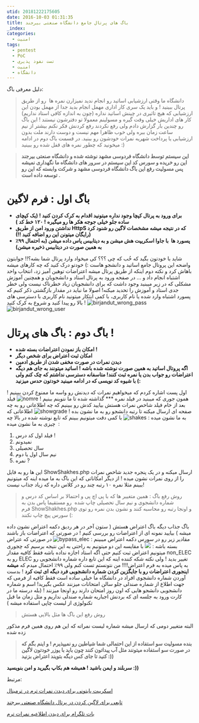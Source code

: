 ```yaml
---
utid: 20181222175605 
date: 2016-10-03 01:31:35
title: باگ های پرتال جامع دانشگاه صنعتی بیرجند
_index:
categories: 
  - امنیت
tags:
  - pentest
  - PoC
  - تست نفوذ پذیری
  - امنیت
  - دانشگاه 
---
```

دلیل معرفی باگ:

> دانشگاه ما وقتی ارزشیابی اساتید رو انجام ندید نمیزارن نمره ها  رو از طریق پرتال ببینید ! و باید یک سری کار اداری مهمل انجام بدید جدا از مهمل بودن این ارزشیابی که هیچ تاثیری در چینش اساتید نداره (چون به اندازه کافی استاد نداریم) کار های اداریش خیلی وقت گیره و مسولینم معمولا تو دفترشون نیستند ! این باگ رو چندین بار گزارش دادم ولی رفع نکردند رفع کردنش فکر نکنم بیشتر از نیم ساعت زمان ببره ولی خوب ظاهرا مهم نیست و دوست دارند ملت بدون ارزشیابی یا پرداخت شهریه نمرات خودشون رو ببنید. در قسمت باگ دوم در ادامه میخونید که چطور نمره های قفل شده رو ببینید :)

> **این سیستم توسط دانشگاه فردوسی مشهد نوشته شده و دانشگاه صنعتی بیرجند این رو خریده و سورس کد این سیستم در سرور های دانشگاه ما نگهداری نمیشه پس مسولیت رفع این باگ دانشگاه فردوسی مشهد و شرکت وابسته که این رو توسعه داده است .**

# **باگ اول : فرم لاگین**

*   **برای ورود به پرتال کپچا وجود نداره میتونید اقدام به کرک کردن کنید ! (یک کپچای ساده جلو خیلی جوجه هکر ها رو میگیره ! ۱۲۰ خط کد )**
*   **نداشتن ورود امن از طریق HttpS که در نتیجه میشه مشخصات لاگین رو شنود کرد (رایگان میتونن این رو اضافه کنید !!)**
*   **پسورد ها  با جاوا اسکریپت هش میشن و به دیتابیس پاس داده میشن (به احتمال ۹۹٪ به همین صورت در دیتابیس ذخیره میشن)**

شاید با خودتون بگید که خُب که چی ؟؟؟ کی میخواد وارد پرتال شما بشه؟!! جوابتون واضحه این پروتال جامع اساتید و دانشجو هاست :) خودتو درک کنید که چه کارهای میشه باهاش کرد و نکته دوم اینکه از طریق پرتال میشه اعتراضات توهین آمیز زد، انتخاب واحد اشتباه انجام داد و ... در صفحه ورود به پرتال استاد و دانشجویان و همچنین آموزش مشکلی که در زیر میبنید وجود داشت که برای دانشجویان زیاد خطرناک نیست ولی خطر جدی استاد و آموزش را تحدید میکنه! اصولا ما نباید در مقدار بازگشتی ذکر کنیم که پسورد اشتباه وارد شده یا نام کاربری، با کمی ابتکار میتونید نام کاربری با دسترسی های بالا رو پیدا کنید و شروع به کرک کنید ! ![birjandut_wrong_pass](../img/birjandut_wrong_pass.png) ![birjandut_wrong_user](../img/birjandut_wrong_user.png)

# **باگ دوم : باگ های پرتال !**

*   **امکان باز نمودن اعتراضات بسته شده !**
*   **امکان ثبت اعتراض برای شخص دیگر**
*   **دیدن نمرات در صورت مخفی شدن از طریق ادمین**
*   **اگه پروتال اساتید به همین صورت نوشته شده باشه ! اساتید میتونند به جای هم دیگه اعتراضات رو جواب بدن یا نمره ثبت کنند! متاسفانه دسترسی نداشتم که چک کنم ولی با شیوه کد نویسی که در ادامه میبنید خودتون حدس میزنید (:**

اول پست اشاره کردم که میخواهیم نمرات که دیدنش رو واسه ما ممنوع کردن ببینیم ! همون جوری که میبنید در فیلد نمره *** گذاشته شده تا ما نتوینم ببنیم ! ![nomre](../img/nomre.png) فیلد بعد از خام فیلد شاخص نمرات هستش بیایید کدش رو ببینیم که چه اطلاعاتی رو به چه صفحه ای ارسال میکنه تا رتبه دانشجو رو به ما نشون بده ! ![showgrade](../img/showgrade.png) اطلاعاتی که به ما نشون میده : ![shakes](../img/shakes.png) با کمی دقت میتونیم ببینم که تابع نوشته شده در بالا چه چیزی به ما نشون میده  :

1.  فیلد اول کد درس !
2.  نمیدونم
3.  سال تحصیلی
4.  نیم سال اول یا دوم
5.  نمره ?

این ها رو به فایل ShowShakhes.php ارسال میکنه و در یک پنجره جدید شاخص نمرات را از روی نمرات نشون میده ! از دیگر امکاناتی که این باگ به ما میده اینه که میتونیم ببینم مثلا نمره ۱۰ رتبه چند رو در کلاس داره که زیاد جذاب نیست!

> روش رفع باگ : همین متغییر ها که با پی اچ پی و احتمالا بر اساس کد درس و شماره دانشجوی و نیم سال تحصیلی چاپ شده  رو مستقیما پاس بدن به فرم ShowShakhes.php و اونجا رتبه رو محاسبه کنند و نشون بدن نمره رو توی سورس پیچ چاپ نکنند (:

باگ جذاب دیگه باگ اعتراض هستش ( ستون آخر در هر ردیق دکمه اعتراض نشون داده میشه ) بیایید نمونه ای از اعتراضات رو بررسی کنیم ! در صورتی که اعتراضات باز باشند مقادیر زیر رو در سورس دکمه اعتراض میبینم : ![bypass_elec](../img/bypass_elec.png) در صورتی که عتراض بسته باشه : ![](../img/bypass_elec2.png) با مقایسه این دو میتونیم به راحتی به این نتیجه برسیم که چجوری میتونیم اعتراض ثبت کنیم حتی اگه استاد اجازه نداده باشه فقط کافیه مقدار non_ELEC رو به ELEC تغییر بدید ! ولی نکته شکه کننده اینه که این تابع داره شماره دانشجویی رو به پاس میده به فرم اعتراض!!!! من نتونستم تست کنم ولی ۹۹٪ احتمال میدم که **میشه اینجوری اعتراضات رو با جایگزین کردن شماره دانشجویی فرد دیگه ای ثبت کرد** ! بدست آوردن شماره دانشجوی افراد در دانشگاه ما خیلی ساده است فقط کافیه از فرمی که جهت اطلاع از شماره صندلی جلو سالن امتحانات میزنند عکس بگیرید! اسم و شماره دانشجویی دانشجو هایی که اون روز امتحان دارند رو اونجا میزنند ! (بله درسته ما در کارت ورود به جلسه ای که بردنش اجباریه شماره صندلی نداریم و مثل زمان ما قبل تکنولوژی از لیست چاپی استفاده میشه )

> روش رفع این باگ ها مثل بالایی هستش

البته متغییر دومی که ارسال میشه شماره لیست نمراته که این هم روی همین فرم مذکور زده شده

> **بنده مسولیت سو استفاده از این احتمالی شما شیاطین رو نمیپذیرم ! و اینم بگم که در صورت سو استفاده میتونند مثل آب پیداتون کنند چون باید با یوزر خودتون لاگین کنید تا جای کس دیگه بتویند اعتراض بزنید :))**

**سربلند و ایمن باشید ! همیشه هم بکاپ بگیرید و امن بنویسید :))**

مرتبط: 

[اسکریپت پایتونی برای دیدن نمرات ترم در ترمینال](https://gist.github.com/benyaminsalimi/cd5ef9dbbc1524a74942584a7609e67c)

[تابعی برای لاگین کردن در پرتال دانشگاه صنعتی بیرجند](https://gist.github.com/benyaminsalimi/37f8174f60e53ecf29e111b9dfb186f4)

[بات تلگرام برای دیدن اطلاعیه نمرات ترم](https://github.com/benyaminsalimi/birjandutbot)
